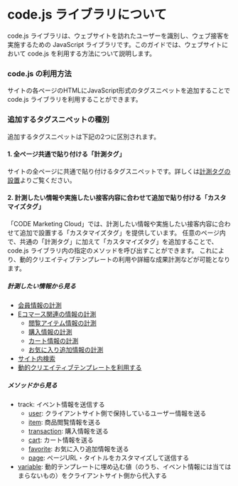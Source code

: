 # code.js ライブラリについて

code.js ライブラリは、ウェブサイトを訪れたユーザーを識別し、ウェブ接客を実施するための JavaScript ライブラリです。このガイドでは、ウェブサイトにおいて code.js を利用する方法について説明します。

### code.js の利用方法

サイトの各ページのHTMLにJavaScript形式のタグスニペットを追加することでcode.js ライブラリを利用することができます。

### 追加するタグスニペットの種別

追加するタグスニペットは下記の2つに区別されます。

#### 1. 全ページ共通で貼り付ける「計測タグ」

サイトの全ページに共通で貼り付けるタグスニペットです。詳しくは[計測タグの設置](./quick-start.html)よりご覧ください。

#### 2. 計測したい情報や実施したい接客内容に合わせて追加で貼り付ける「カスタマイズタグ」

「CODE Marketing Cloud」では、計測したい情報や実施したい接客内容に合わせて追加で設置する「カスタマイズタグ」を提供しています。
任意のページ内で、共通の「計測タグ」に加えて「カスタマイズタグ」を追加することで、code.js ライブラリ内の指定のメソッドを呼び出すことができます。
これにより、動的クリエイティブテンプレートの利用や詳細な成果計測などが可能となります。

##### 計測したい情報から見る

- [会員情報の計測](./track-user.html)
- [Eコマース関連の情報の計測](./track-ec.html)
  - [閲覧アイテム情報の計測](./track-item.html)
  - [購入情報の計測](./track-transaction.html)
  - [カート情報の計測](./track-cart.html)
  - [お気に入り追加情報の計測](./track-favorite.html)
- [サイト内検索](./track-page.html)
- [動的クリエイティブテンプレートを利用する](./client-variable.html)

##### メソッドから見る

- track: イベント情報を送信する
  - [user](./track-user.html): クライアントサイト側で保持しているユーザー情報を送る
  - [item](./track-item.html): 商品閲覧情報を送る
  - [transaction](./track-transaction.html): 購入情報を送る
  - [cart](./track-cart.html): カート情報を送る
  - [favorite](./track-favorite.html): お気に入り追加情報を送る
  - [page](./track-page.html): ページURL・タイトルをカスタマイズして送信する
- [variable](./client-variable.html): 動的テンプレートに埋め込む値（のうち、イベント情報には当てはまらないもの）をクライアントサイト側から代入する
